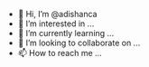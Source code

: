 - 👋 Hi, I’m @adishanca
- 👀 I’m interested in ...
- 🌱 I’m currently learning ...
- 💞️ I’m looking to collaborate on ...
- 📫 How to reach me ...

<!---
adishanca/adishanca is a ✨ special ✨ repository because its `README.md` (this file) appears on your GitHub profile.
You can click the Preview link to take a look at your changes.
--->

